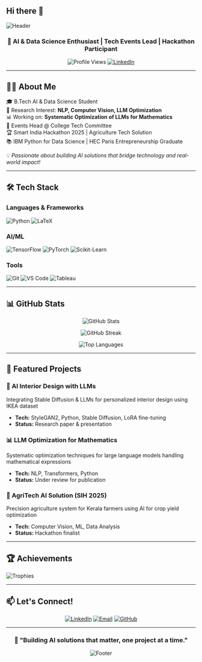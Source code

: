 ## Hi there 👋

<!--
**Dhwaj-054/Dhwaj-054** is a ✨ _special_ ✨ repository because its `README.md` (this file) appears on your GitHub profile.

Here are some ideas to get you started:

- 🔭 I’m currently working on ...
- 🌱 I’m currently learning ...
- 👯 I’m looking to collaborate on ...
- 🤔 I’m looking for help with ...
- 💬 Ask me about ...
- 📫 How to reach me: ...
- 😄 Pronouns: ...
- ⚡ Fun fact: ...
-->



![Header](https://capsule-render.vercel.app/api?type=waving&color=gradient&height=200&section=header&text=Hi,%20I'm%20Dhwaj%20Jain!&fontSize=80&animation=fadeIn)


<div align="center">
  
### 🚀 AI & Data Science Enthusiast | Tech Events Lead | Hackathon Participant

![Profile Views](https://komarev.com/ghpvc/?username=YourUsername&color=brightgreen)
[![LinkedIn](https://img.shields.io/badge/-LinkedIn-blue?style=flat&logo=Linkedin&logoColor=white)](https://www.linkedin.com/in/dhwaj-jain-780264323/)

</div>

---

## 👨‍💻 About Me

🎓 B.Tech AI & Data Science Student  
🔬 Research Interest: **NLP, Computer Vision, LLM Optimization**  
📊 Working on: **Systematic Optimization of LLMs for Mathematics**  
🎯 Events Head @ College Tech Committee  
🏆 Smart India Hackathon 2025 | Agriculture Tech Solution  
📚 IBM Python for Data Science | HEC Paris Entrepreneurship Graduate  

💡 *Passionate about building AI solutions that bridge technology and real-world impact!*

---

## 🛠️ Tech Stack

### Languages & Frameworks
![Python](https://img.shields.io/badge/Python-3776AB?style=for-the-badge&logo=python&logoColor=white)
![LaTeX](https://img.shields.io/badge/LaTeX-008080?style=for-the-badge&logo=latex&logoColor=white)

### AI/ML
![TensorFlow](https://img.shields.io/badge/TensorFlow-FF6F00?style=for-the-badge&logo=tensorflow&logoColor=white)
![PyTorch](https://img.shields.io/badge/PyTorch-EE4C2C?style=for-the-badge&logo=pytorch&logoColor=white)
![Scikit-Learn](https://img.shields.io/badge/scikit--learn-F7931E?style=for-the-badge&logo=scikit-learn&logoColor=white)

### Tools
![Git](https://img.shields.io/badge/Git-F05032?style=for-the-badge&logo=git&logoColor=white)
![VS Code](https://img.shields.io/badge/VS_Code-007ACC?style=for-the-badge&logo=visual-studio-code&logoColor=white)
![Tableau](https://img.shields.io/badge/Tableau-E97627?style=for-the-badge&logo=tableau&logoColor=white)

---

## 📊 GitHub Stats

<div align="center">
  
![GitHub Stats](https://github-readme-stats.vercel.app/api?username=YourUsername&show_icons=true&theme=tokyonight&hide_border=true)

![GitHub Streak](https://github-readme-streak-stats.herokuapp.com/?user=YourUsername&theme=tokyonight&hide_border=true)

![Top Languages](https://github-readme-stats.vercel.app/api/top-langs/?username=YourUsername&layout=compact&theme=tokyonight&hide_border=true)

</div>

---

## 🚀 Featured Projects

### 🎨 AI Interior Design with LLMs
Integrating Stable Diffusion & LLMs for personalized interior design using IKEA dataset
- **Tech:** StyleGAN2, Python, Stable Diffusion, LoRA fine-tuning
- **Status:** Research paper & presentation

### 📊 LLM Optimization for Mathematics
Systematic optimization techniques for large language models handling mathematical expressions
- **Tech:** NLP, Transformers, Python
- **Status:** Under review for publication

### 🌾 AgriTech AI Solution (SIH 2025)
Precision agriculture system for Kerala farmers using AI for crop yield optimization
- **Tech:** Computer Vision, ML, Data Analysis
- **Status:** Hackathon finalist

---

## 🏆 Achievements

![Trophies](https://github-profile-trophy.vercel.app/?username=YourUsername&theme=onedark&no-frame=true&row=1&column=6)

---

## 📫 Let's Connect!

<div align="center">

[![LinkedIn](https://img.shields.io/badge/LinkedIn-0077B5?style=for-the-badge&logo=linkedin&logoColor=white)](your-linkedin)
[![Email](https://img.shields.io/badge/Email-D14836?style=for-the-badge&logo=gmail&logoColor=white)](mailto:your-email)
[![GitHub](https://img.shields.io/badge/GitHub-100000?style=for-the-badge&logo=github&logoColor=white)](https://github.com/yourusername)

</div>

---

<div align="center">

### 💭 "Building AI solutions that matter, one project at a time."

![Footer](https://capsule-render.vercel.app/api?type=waving&color=gradient&height=100&section=footer)

</div>
